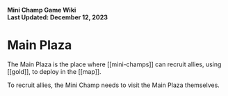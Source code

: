 **Mini Champ Game Wiki**  
**Last Updated: December 12, 2023**

# Main Plaza

The Main Plaza is the place where [[mini-champs]] can recruit allies, using [[gold]], to deploy in the [[map]]. 

To recruit allies, the Mini Champ needs to visit the Main Plaza themselves. 